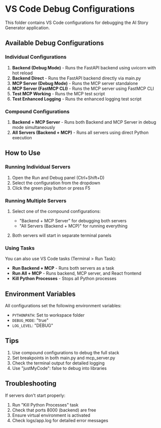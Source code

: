 # VS Code Debug Configurations

This folder contains VS Code configurations for debugging the AI Story Generator application.

## Available Debug Configurations

### Individual Configurations

1. **Backend (Debug Mode)** - Runs the FastAPI backend using uvicorn with hot reload
2. **Backend Direct** - Runs the FastAPI backend directly via main.py
3. **MCP Server (Debug Mode)** - Runs the MCP server standalone
4. **MCP Server (FastMCP CLI)** - Runs the MCP server using FastMCP CLI
5. **Test MCP Working** - Runs the MCP test script
6. **Test Enhanced Logging** - Runs the enhanced logging test script

### Compound Configurations

1. **Backend + MCP Server** - Runs both Backend and MCP Server in debug mode simultaneously
2. **All Servers (Backend + MCP)** - Runs all servers using direct Python execution

## How to Use

### Running Individual Servers

1. Open the Run and Debug panel (Ctrl+Shift+D)
2. Select the configuration from the dropdown
3. Click the green play button or press F5

### Running Multiple Servers

1. Select one of the compound configurations:
   - "Backend + MCP Server" for debugging both servers
   - "All Servers (Backend + MCP)" for running everything

2. Both servers will start in separate terminal panels

### Using Tasks

You can also use VS Code tasks (Terminal > Run Task):

- **Run Backend + MCP** - Runs both servers as a task
- **Run All + MCP** - Runs backend, MCP server, and React frontend
- **Kill Python Processes** - Stops all Python processes

## Environment Variables

All configurations set the following environment variables:
- `PYTHONPATH`: Set to workspace folder
- `DEBUG_MODE`: "true"
- `LOG_LEVEL`: "DEBUG"

## Tips

1. Use compound configurations to debug the full stack
2. Set breakpoints in both main.py and mcp_server.py
3. Check the terminal output for detailed logging
4. Use "justMyCode": false to debug into libraries

## Troubleshooting

If servers don't start properly:
1. Run "Kill Python Processes" task
2. Check that ports 8000 (backend) are free
3. Ensure virtual environment is activated
4. Check logs/app.log for detailed error messages